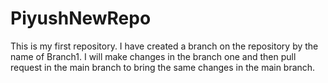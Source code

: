 # PiyushNewRepo
This is my first repository.
I have created a branch on the repository by the name of Branch1.
I will make changes in the branch one and then pull request in the main branch to bring the same changes in the main branch.
